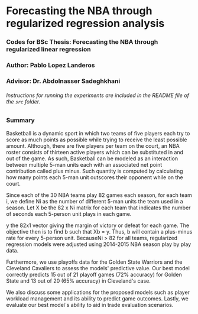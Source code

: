 # Forecasting the NBA through regularized regression analysis
### Codes for BSc Thesis: Forecasting the NBA through regularized linear regression  
### Author: Pablo Lopez Landeros   
### Advisor: Dr. Abdolnasser Sadeghkhani   
###### Instructions for running the experiments are included in the README file of the `src` folder. 

### Summary

Basketball is a dynamic sport in which two teams of five players each try to score as much points as possible while trying to receive the least possible amount. Although, there are five players per team on the court, an NBA roster consists of thirteen active players which can be substituted in and out of the game. As such, Basketball can be modeled as an interaction between multiple 5-man units each with an associated  net point contribution called plus minus. Such quantity is computed by calculating how many points each 5-man unit outscores their opponent while on the court. 


Since each of the 30 NBA teams play 82 games each season, for each team i, we define Ni as the number of different 5-man units the team used in a season. Let X be the 82 x Ni matrix for each team that indicates the number of seconds each 5-person unit plays in each game. 

y the 82x1 vector giving the margin of victory or defeat for each game. The objective then is to find b such that Xb = y. Thus, b will contain a plus-minus rate for every 5-person unit. BecauseNi > 82 for all teams, regularized regression models were adjusted using 2014-2015 NBA season play by play data.

Furthermore, we use playoffs data for the Golden State Warriors and the Cleveland Cavaliers to assess the models' predictive value. Our best model correctly predicts 15 out of 21 playoff games (72% accuracy) for Golden State and 13 out of 20 (65% accuracy) in Cleveland's case. 

We also discuss some applications for the proposed models such as player workload management and its ability to predict game outcomes. Lastly, we evaluate our best model´s ability to aid in trade evaluation scenarios. 



